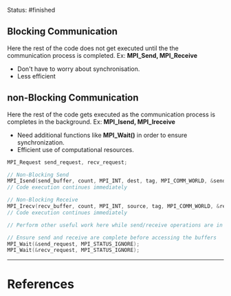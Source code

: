 Status: #finished 

## Blocking Communication 
Here the rest of the code does not get executed until the the communication process is completed. 
Ex: **MPI_Send, MPI_Receive**
- Don't have to worry about synchronisation. 
- Less efficient
## non-Blocking Communication 
Here the rest of the code gets executed as the communication process is completes in the background. 
Ex: **MPI_Isend, MPI_Ireceive**
- Need additional functions like **MPI_Wait()** in order to ensure synchronization. 
- Efficient use of computational resources. 
```c
MPI_Request send_request, recv_request;

// Non-Blocking Send
MPI_Isend(send_buffer, count, MPI_INT, dest, tag, MPI_COMM_WORLD, &send_request);
// Code execution continues immediately

// Non-Blocking Receive
MPI_Irecv(recv_buffer, count, MPI_INT, source, tag, MPI_COMM_WORLD, &recv_request);
// Code execution continues immediately

// Perform other useful work here while send/receive operations are in progress

// Ensure send and receive are complete before accessing the buffers
MPI_Wait(&send_request, MPI_STATUS_IGNORE);
MPI_Wait(&recv_request, MPI_STATUS_IGNORE);
```




---
# References
